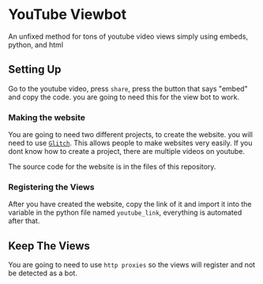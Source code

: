 # YouTube Viewbot
An unfixed method for tons of youtube video views simply using embeds, python, and html

## Setting Up
Go to the youtube video, press `share`, press the button that says "embed" and copy the code. you are going to need this for the view bot to work.

### Making the website
You are going to need two different projects, to create the website. you will need to use [`Glitch`](https://glitch.com). This allows people to make websites very easily. If you dont know how to create a project, there are multiple videos on youtube.

The source code for the website is in the files of this repository.

### Registering the Views
After you have created the website, copy the link of it and import it into the variable in the python file named `youtube_link`, everything is automated after that.

## Keep The Views
You are going to need to use `http proxies` so the views will register and not be detected as a bot.
